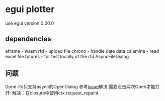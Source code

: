 # egui plotter
use egui version 0.20.0

## dependencies
eframe - wasm
rfd - upload file
chrono - handle date data
calamine - read excel file
futures - for test locally of the rfd.AsyncFileDialog

## 问题
Done rfd只支持async的OpenDialog
参考[issue](https://github.com/emilk/egui/issues/270)解决
需要点击两次Open才能打开: 解决：在closure中使用ctx.request_repaint